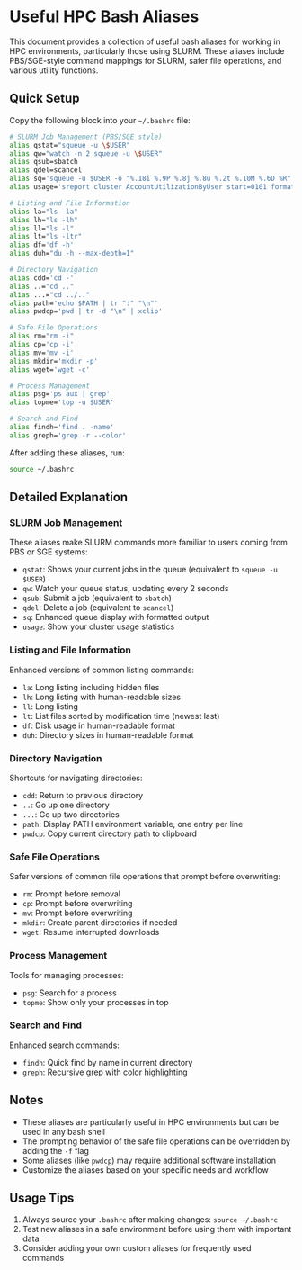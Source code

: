 # Useful HPC Bash Aliases

This document provides a collection of useful bash aliases for working in HPC environments, particularly those using SLURM. These aliases include PBS/SGE-style command mappings for SLURM, safer file operations, and various utility functions.

## Quick Setup

Copy the following block into your `~/.bashrc` file:

```bash
# SLURM Job Management (PBS/SGE style)
alias qstat="squeue -u \$USER"
alias qw="watch -n 2 squeue -u \$USER"
alias qsub=sbatch
alias qdel=scancel
alias sq='squeue -u $USER -o "%.18i %.9P %.8j %.8u %.2t %.10M %.6D %R"'
alias usage='sreport cluster AccountUtilizationByUser start=0101 format=Login,Proper,Account,Used'

# Listing and File Information
alias la="ls -la"
alias lh="ls -lh"
alias ll="ls -l"
alias lt="ls -ltr"
alias df='df -h'
alias duh="du -h --max-depth=1"

# Directory Navigation
alias cdd='cd -'
alias ..="cd .."
alias ...="cd ../.."
alias path='echo $PATH | tr ":" "\n"'
alias pwdcp='pwd | tr -d "\n" | xclip'

# Safe File Operations
alias rm="rm -i"
alias cp='cp -i'
alias mv='mv -i'
alias mkdir='mkdir -p'
alias wget='wget -c'

# Process Management
alias psg='ps aux | grep'
alias topme='top -u $USER'

# Search and Find
alias findh='find . -name'
alias greph='grep -r --color'
```

After adding these aliases, run:
```bash
source ~/.bashrc
```

## Detailed Explanation

### SLURM Job Management
These aliases make SLURM commands more familiar to users coming from PBS or SGE systems:

- `qstat`: Shows your current jobs in the queue (equivalent to `squeue -u $USER`)
- `qw`: Watch your queue status, updating every 2 seconds
- `qsub`: Submit a job (equivalent to `sbatch`)
- `qdel`: Delete a job (equivalent to `scancel`)
- `sq`: Enhanced queue display with formatted output
- `usage`: Show your cluster usage statistics

### Listing and File Information
Enhanced versions of common listing commands:

- `la`: Long listing including hidden files
- `lh`: Long listing with human-readable sizes
- `ll`: Long listing
- `lt`: List files sorted by modification time (newest last)
- `df`: Disk usage in human-readable format
- `duh`: Directory sizes in human-readable format

### Directory Navigation
Shortcuts for navigating directories:

- `cdd`: Return to previous directory
- `..`: Go up one directory
- `...`: Go up two directories
- `path`: Display PATH environment variable, one entry per line
- `pwdcp`: Copy current directory path to clipboard

### Safe File Operations
Safer versions of common file operations that prompt before overwriting:

- `rm`: Prompt before removal
- `cp`: Prompt before overwriting
- `mv`: Prompt before overwriting
- `mkdir`: Create parent directories if needed
- `wget`: Resume interrupted downloads

### Process Management
Tools for managing processes:

- `psg`: Search for a process
- `topme`: Show only your processes in top

### Search and Find
Enhanced search commands:

- `findh`: Quick find by name in current directory
- `greph`: Recursive grep with color highlighting

## Notes
- These aliases are particularly useful in HPC environments but can be used in any bash shell
- The prompting behavior of the safe file operations can be overridden by adding the `-f` flag
- Some aliases (like `pwdcp`) may require additional software installation
- Customize the aliases based on your specific needs and workflow

## Usage Tips
1. Always source your `.bashrc` after making changes: `source ~/.bashrc`
2. Test new aliases in a safe environment before using them with important data
3. Consider adding your own custom aliases for frequently used commands
